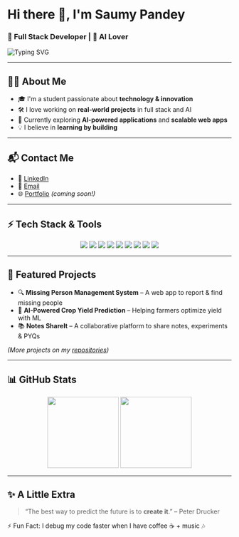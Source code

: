 # Hi there 👋, I'm **Saumy Pandey**

### 🚀 Full Stack Developer | 🤖 AI Lover

![Typing SVG](https://readme-typing-svg.herokuapp.com?font=Fira+Code\&size=22\&duration=3000\&pause=1000\&color=F7B93E\&width=500\&lines=Building+Projects+that+Matter;Exploring+Full+Stack+and+AI;Always+Learning+%F0%9F%9A%80)

---

## 👨‍💻 About Me

* 🎓 I'm a student passionate about **technology & innovation**
* 🛠️ I love working on **real-world projects** in full stack and AI
* 🌱 Currently exploring **AI-powered applications** and **scalable web apps**
* 💡 I believe in **learning by building**

---

## 📬 Contact Me

* 💼 [LinkedIn](https://www.linkedin.com/in/saumy-pandey-671745378/)
* 📧 [Email](mailto:saumypandey.tech@gmail.com)
* 🌐 [Portfolio](#) *(coming soon!)*

---

## ⚡ Tech Stack & Tools

<p align="center">
  <img src="https://img.shields.io/badge/HTML5-E34F26?style=for-the-badge&logo=html5&logoColor=white"/>
  <img src="https://img.shields.io/badge/CSS3-1572B6?style=for-the-badge&logo=css3&logoColor=white"/>
  <img src="https://img.shields.io/badge/JavaScript-F7DF1E?style=for-the-badge&logo=javascript&logoColor=black"/>
  <img src="https://img.shields.io/badge/React-61DAFB?style=for-the-badge&logo=react&logoColor=black"/>
  <img src="https://img.shields.io/badge/Node.js-43853D?style=for-the-badge&logo=node.js&logoColor=white"/>
  <img src="https://img.shields.io/badge/Express.js-000000?style=for-the-badge&logo=express&logoColor=white"/>
  <img src="https://img.shields.io/badge/MongoDB-4EA94B?style=for-the-badge&logo=mongodb&logoColor=white"/>
  <img src="https://img.shields.io/badge/MySQL-4479A1?style=for-the-badge&logo=mysql&logoColor=white"/>
  <img src="https://img.shields.io/badge/Python-3776AB?style=for-the-badge&logo=python&logoColor=white"/>
</p>

---

## 📌 Featured Projects

* 🔍 **Missing Person Management System** – A web app to report & find missing people
* 🌾 **AI-Powered Crop Yield Prediction** – Helping farmers optimize yield with ML
* 📚 **Notes ShareIt** – A collaborative platform to share notes, experiments & PYQs

*(More projects on my [repositories](https://github.com/SaumyPandey45))*

---

## 📊 GitHub Stats

<p align="center">
 <img src="https://github-readme-stats.vercel.app/api?username=SaumyPandey45&show_icons=true&theme=tokyonight" height="160"/>
<img src="https://github-readme-streak-stats.herokuapp.com/?user=SaumyPandey45&theme=tokyonight" height="160"/>
</p>

---

## ✨ A Little Extra

> “The best way to predict the future is to **create it**.” – Peter Drucker

⚡ Fun Fact: I debug my code faster when I have coffee ☕ + music 🎶

